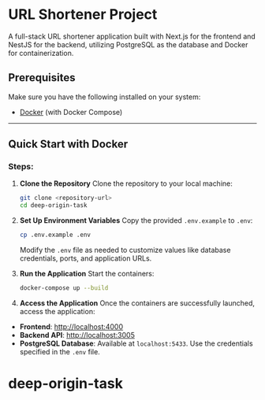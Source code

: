 # URL Shortener Project

A full-stack URL shortener application built with Next.js for the frontend and NestJS for the backend, utilizing PostgreSQL as the database and Docker for containerization.

## Prerequisites

Make sure you have the following installed on your system:

- [Docker](https://www.docker.com/get-started) (with Docker Compose)

---

## Quick Start with Docker

### Steps:

1. **Clone the Repository**
   Clone the repository to your local machine:
   ```bash
   git clone <repository-url>
   cd deep-origin-task
   ```

2. **Set Up Environment Variables**
   Copy the provided `.env.example` to `.env`:
   ```bash
   cp .env.example .env
   ```
   Modify the `.env` file as needed to customize values like database credentials, ports, and application URLs.

3. **Run the Application**
   Start the containers:
   ```bash
   docker-compose up --build
   ```

4. **Access the Application**
   Once the containers are successfully launched, access the application:
  - **Frontend**: [http://localhost:4000](http://localhost:4000)
  - **Backend API**: [http://localhost:3005](http://localhost:3005)
  - **PostgreSQL Database**: Available at `localhost:5433`. Use the credentials specified in the `.env` file.
# deep-origin-task
